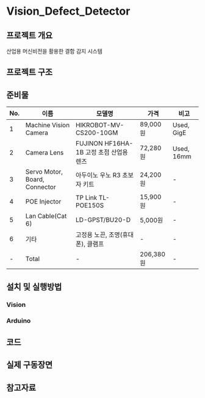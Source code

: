 # Vision_Defect_Detector

## 프로젝트 개요
산업용 머신비전을 활용한 결함 감지 시스템

## 프로젝트 구조

## 준비물

| No.    | 이름        | 모델명        | 가격      | 비고      |
|--------|-------------|---------------|----------|-----------|
| 1 | Machine Vision Camera      |     HIKROBOT-MV-CS200-10GM    | 89,000원 | Used, GigE |
| 2 | Camera Lens       | FUJINON HF16HA-1B 고정 초점 산업용 렌즈       | 72,280원 | Used, 16mm |
| 3 | Servo Motor, Board, Connector        | 아두이노 우노 R3 초보자 키트    | 24,200원 | - |
| 4 | POE Injector      | TP Link TL-POE150S        | 15,900원 | - |
| 5 | Lan Cable(Cat 6)      | LD-GPST/BU20-D        | 5,000원 | - |
| 6 | 기타      | 고정용 노끈, 조명(휴대폰), 클램프        | - | - |
| - | Total      | -       | 206,380원 | - |

## 설치 및 실행방법
### Vision
### Arduino

## 코드

## 실제 구동장면

## 참고자료

